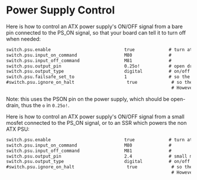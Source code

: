 
# Power Supply Control

Here is how to control an ATX power supply's ON/OFF signal from a bare pin connected to the PS_ON signal, so that your board can tell it to turn off when needed:

```markdown
switch.psu.enable                            true             # turn atx on/off
switch.psu.input_on_command                  M80              #
switch.psu.input_off_command                 M81              #
switch.psu.output_pin                        0.25o!           # open drain, inverted
switch.psu.output_type                       digital          # on/off only
switch.psu.failsafe_set_to                   1                # so the ATX turns off on a system crash
#switch.psu.ignore_on_halt                    true             # so the ATX does not turn off on a HALT condition (like limit trigger)
                                                               # However leave commented or set to false if you want the ATX to turn off for an over heat fault condition
```

Note: this uses the PSON pin on the power supply, which should be open-drain, thus the `o` in `0.25o!`.

Here is how to control an ATX power supply's ON/OFF signal from a small mosfet connected to the PS_ON signal, or to an SSR which powers the non ATX PSU:

```markdown
switch.psu.enable                            true             # turn atx on/off
switch.psu.input_on_command                  M80              #
switch.psu.input_off_command                 M81              #
switch.psu.output_pin                        2.4              # small mosfet (NB not inverted)
switch.psu.output_type                       digital          # on/off only
#switch.psu.ignore_on_halt                    true             # so the PSU does not turn off on a HALT condition (like limit trigger)
                                                               # However leave commented or set to false if you want the PSU to turn off for an over heat fault condition
```
